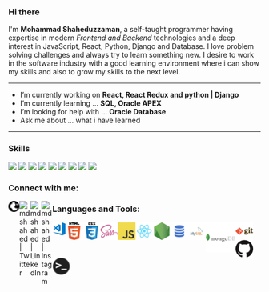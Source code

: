 ### Hi there 

I'm <strong>Mohammad Shaheduzzaman</strong>, a self-taught programmer having expertise in modern <i>Frontend and Backend</i> technologies and a deep interest in JavaScript, React, Python, Django and Database. I love problem solving challenges and always try to learn something new. I desire to work in the software industry with a good learning environment where i can show my skills and also to grow my skills to the next level.
<hr style="color:blue; font-size:1px">

<ul>
  <li>I’m currently working on <strong>React, React Redux and python | Django</strong></li>
  <li>I’m currently learning ... <strong>SQL, Oracle APEX</strong></li>
  <li>I’m looking for help with ... <strong>Oracle Database</strong></li>
  <li>Ask me about ... what i have learned</li>
</ul>
<hr style="height:1px; font-size:1px">

### Skills


  <a target="_blank" rel="noopener noreferrer" href="https://camo.githubusercontent.com/a3d97a38601c215d653c7136d26fb50ede2a7a54cac5864e512f78d02d2078e0/68747470733a2f2f696d672e736869656c64732e696f2f62616467652f68746d6c2532302d6f72616e67652e7376673f267374796c653d666f722d7468652d6261646765"><img src="https://camo.githubusercontent.com/a3d97a38601c215d653c7136d26fb50ede2a7a54cac5864e512f78d02d2078e0/68747470733a2f2f696d672e736869656c64732e696f2f62616467652f68746d6c2532302d6f72616e67652e7376673f267374796c653d666f722d7468652d6261646765" data-canonical-src="https://img.shields.io/badge/html%20-orange.svg?&amp;style=for-the-badge" style="max-width:100%;"></a>
  <a target="_blank" rel="noopener noreferrer" href="https://camo.githubusercontent.com/dc4cd726f2f26f0d923df8c47f5a9a5e8fbd46d51137315591f896aa989ed1ea/68747470733a2f2f696d672e736869656c64732e696f2f62616467652f6373732532302d2532333030383566662e7376673f267374796c653d666f722d7468652d6261646765"><img src="https://camo.githubusercontent.com/dc4cd726f2f26f0d923df8c47f5a9a5e8fbd46d51137315591f896aa989ed1ea/68747470733a2f2f696d672e736869656c64732e696f2f62616467652f6373732532302d2532333030383566662e7376673f267374796c653d666f722d7468652d6261646765" data-canonical-src="https://img.shields.io/badge/css%20-%230085ff.svg?&amp;style=for-the-badge" style="max-width:100%;"></a>
  <a target="_blank" rel="noopener noreferrer" href="https://camo.githubusercontent.com/4766abca79c43e090b3cc4807c9ace4135700dd3cd6fe2298762aaea6760aa1f/68747470733a2f2f696d672e736869656c64732e696f2f62616467652f626f6f7473747261702532302d2532333939353764322e7376673f267374796c653d666f722d7468652d6261646765"><img src="https://camo.githubusercontent.com/4766abca79c43e090b3cc4807c9ace4135700dd3cd6fe2298762aaea6760aa1f/68747470733a2f2f696d672e736869656c64732e696f2f62616467652f626f6f7473747261702532302d2532333939353764322e7376673f267374796c653d666f722d7468652d6261646765" data-canonical-src="https://img.shields.io/badge/bootstrap%20-%239957d2.svg?&amp;style=for-the-badge" style="max-width:100%;"></a>
  <a target="_blank" rel="noopener noreferrer" href="https://camo.githubusercontent.com/b0090613fcddcf78ee83752b24149ad5a33545cf03428f850b864b09968ee9df/68747470733a2f2f696d672e736869656c64732e696f2f62616467652f736373732532302d2532336666613266322e7376673f267374796c653d666f722d7468652d6261646765"><img src="https://camo.githubusercontent.com/b0090613fcddcf78ee83752b24149ad5a33545cf03428f850b864b09968ee9df/68747470733a2f2f696d672e736869656c64732e696f2f62616467652f736373732532302d2532336666613266322e7376673f267374796c653d666f722d7468652d6261646765" data-canonical-src="https://img.shields.io/badge/scss%20-%23ffa2f2.svg?&amp;style=for-the-badge" style="max-width:100%;"></a>
  <a target="_blank" rel="noopener noreferrer" href="https://camo.githubusercontent.com/ebf542e2850fe455ae692e1009e474dadce62dfc56afa932501de286a5247341/68747470733a2f2f696d672e736869656c64732e696f2f62616467652f6a6176617363726970742532302d2532336664666630302e7376673f267374796c653d666f722d7468652d6261646765"><img src="https://camo.githubusercontent.com/ebf542e2850fe455ae692e1009e474dadce62dfc56afa932501de286a5247341/68747470733a2f2f696d672e736869656c64732e696f2f62616467652f6a6176617363726970742532302d2532336664666630302e7376673f267374796c653d666f722d7468652d6261646765" data-canonical-src="https://img.shields.io/badge/javascript%20-%23fdff00.svg?&amp;style=for-the-badge" style="max-width:100%;"></a>
  <a target="_blank" rel="noopener noreferrer" href="https://camo.githubusercontent.com/bbb00b5e09f9d2f07bed8381739557da62c93a571bf17d461f40af6edc946e67/68747470733a2f2f696d672e736869656c64732e696f2f62616467652f72656163742532302d626c61636b2e7376673f267374796c653d666f722d7468652d6261646765"><img src="https://camo.githubusercontent.com/bbb00b5e09f9d2f07bed8381739557da62c93a571bf17d461f40af6edc946e67/68747470733a2f2f696d672e736869656c64732e696f2f62616467652f72656163742532302d626c61636b2e7376673f267374796c653d666f722d7468652d6261646765" data-canonical-src="https://img.shields.io/badge/react%20-black.svg?&amp;style=for-the-badge" style="max-width:100%;"></a>
  <a target="_blank" rel="noopener noreferrer" href="https://camo.githubusercontent.com/d8cacf8568e0dc90dc23e3e09f7e1d46da1b90aab305fa13834828032419b5fd/68747470733a2f2f696d672e736869656c64732e696f2f62616467652f6e6f64652e6a732532302d2532333664633132642e7376673f267374796c653d666f722d7468652d6261646765"><img src="https://camo.githubusercontent.com/d8cacf8568e0dc90dc23e3e09f7e1d46da1b90aab305fa13834828032419b5fd/68747470733a2f2f696d672e736869656c64732e696f2f62616467652f6e6f64652e6a732532302d2532333664633132642e7376673f267374796c653d666f722d7468652d6261646765" data-canonical-src="https://img.shields.io/badge/node.js%20-%236dc12d.svg?&amp;style=for-the-badge" style="max-width:100%;"></a>
  <a target="_blank" rel="noopener noreferrer" href="https://camo.githubusercontent.com/edcb54baa5edbe2b46368b1d4d0d8d77cb6cbbc5e869a87f5c86462b89588929/68747470733a2f2f696d672e736869656c64732e696f2f62616467652f6d6174657269616c25323075692532302d2532333238636566662e7376673f267374796c653d666f722d7468652d6261646765"><img src="https://camo.githubusercontent.com/edcb54baa5edbe2b46368b1d4d0d8d77cb6cbbc5e869a87f5c86462b89588929/68747470733a2f2f696d672e736869656c64732e696f2f62616467652f6d6174657269616c25323075692532302d2532333238636566662e7376673f267374796c653d666f722d7468652d6261646765" data-canonical-src="https://img.shields.io/badge/material%20ui%20-%2328ceff.svg?&amp;style=for-the-badge" style="max-width:100%;"></a>
  <a target="_blank" rel="noopener noreferrer" href="https://camo.githubusercontent.com/06529f1a1bf4588ed5ab2eafb6be1bbcbb94e671a5db4dd884cd0e3dd8d38e2c/68747470733a2f2f696d672e736869656c64732e696f2f62616467652f6d6f6e676f64622532302d2532333638653536332e7376673f267374796c653d666f722d7468652d6261646765"><img src="https://camo.githubusercontent.com/06529f1a1bf4588ed5ab2eafb6be1bbcbb94e671a5db4dd884cd0e3dd8d38e2c/68747470733a2f2f696d672e736869656c64732e696f2f62616467652f6d6f6e676f64622532302d2532333638653536332e7376673f267374796c653d666f722d7468652d6261646765" data-canonical-src="https://img.shields.io/badge/mongodb%20-%2368e563.svg?&amp;style=for-the-badge" style="max-width:100%;"></a> 

### Connect with me:

[<img align="left" alt="powerxit.com" width="22px" src="https://raw.githubusercontent.com/iconic/open-iconic/master/svg/globe.svg" />][website]
[<img align="left" alt="mdshahed | Twitter" width="22px" src="https://cdn.jsdelivr.net/npm/simple-icons@v3/icons/twitter.svg" />][twitter]
[<img align="left" alt="mdshahed | LinkedIn" width="22px" src="https://cdn.jsdelivr.net/npm/simple-icons@v3/icons/linkedin.svg" />][linkedin]
[<img align="left" alt="mdshahed | Instagram" width="22px" src="https://cdn.jsdelivr.net/npm/simple-icons@v3/icons/instagram.svg" />][instagram]


### Languages and Tools:

<img align="left" alt="Visual Studio Code" width="26px" src="https://raw.githubusercontent.com/github/explore/80688e429a7d4ef2fca1e82350fe8e3517d3494d/topics/visual-studio-code/visual-studio-code.png" />
<img align="left" alt="HTML5" width="35px" src="https://raw.githubusercontent.com/github/explore/80688e429a7d4ef2fca1e82350fe8e3517d3494d/topics/html/html.png" />
<img align="left" alt="CSS3" width="35px" src="https://raw.githubusercontent.com/github/explore/80688e429a7d4ef2fca1e82350fe8e3517d3494d/topics/css/css.png" />
<img align="left" alt="Sass" width="35px" src="https://raw.githubusercontent.com/github/explore/80688e429a7d4ef2fca1e82350fe8e3517d3494d/topics/sass/sass.png" />
<img align="left" alt="JavaScript" width="35px" src="https://raw.githubusercontent.com/github/explore/80688e429a7d4ef2fca1e82350fe8e3517d3494d/topics/javascript/javascript.png" />
<img align="left" alt="React" width="35px" src="https://raw.githubusercontent.com/github/explore/80688e429a7d4ef2fca1e82350fe8e3517d3494d/topics/react/react.png" />
<img align="left" alt="Node.js" width="35px" src="https://raw.githubusercontent.com/github/explore/80688e429a7d4ef2fca1e82350fe8e3517d3494d/topics/nodejs/nodejs.png" />
<img align="left" alt="SQL" width="35px" src="https://raw.githubusercontent.com/github/explore/80688e429a7d4ef2fca1e82350fe8e3517d3494d/topics/sql/sql.png" />
<img align="left" alt="MySQL" width="35px" src="https://raw.githubusercontent.com/github/explore/80688e429a7d4ef2fca1e82350fe8e3517d3494d/topics/mysql/mysql.png" />
<img align="left" alt="MongoDB" width="60px" src="https://raw.githubusercontent.com/github/explore/80688e429a7d4ef2fca1e82350fe8e3517d3494d/topics/mongodb/mongodb.png" />
<img align="left" alt="Git" width="35px" src="https://raw.githubusercontent.com/github/explore/80688e429a7d4ef2fca1e82350fe8e3517d3494d/topics/git/git.png" />
<img align="left" alt="GitHub" width="35px" src="https://raw.githubusercontent.com/github/explore/78df643247d429f6cc873026c0622819ad797942/topics/github/github.png" />
<img align="left" alt="Terminal" width="35px" src="https://raw.githubusercontent.com/github/explore/80688e429a7d4ef2fca1e82350fe8e3517d3494d/topics/terminal/terminal.png" />
  

[website]: https://powerxit.com
[twitter]: https://twitter.com/m_shaheduzzaman
[instagram]: https://instagram.com/mohammadshaheduzzamanshahed
[linkedin]: https://linkedin.com/in/mohammed-shaheduzzaman-shahed
